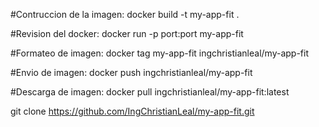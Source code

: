 #Contruccion de la imagen:
docker build -t my-app-fit .

#Revision del docker:
docker run -p port:port my-app-fit

#Formateo de imagen:
docker tag my-app-fit ingchristianleal/my-app-fit

#Envio de imagen:
docker push ingchristianleal/my-app-fit

#Descarga de imagen:
docker pull ingchristianleal/my-app-fit:latest

git clone https://github.com/IngChristianLeal/my-app-fit.git